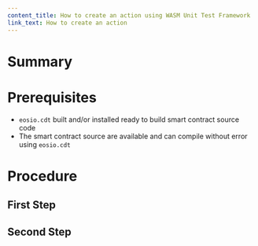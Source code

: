 ```yaml
---
content_title: How to create an action using WASM Unit Test Framework
link_text: How to create an action
---
```


# Summary

# Prerequisites

* `eosio.cdt` built and/or installed ready to build smart contract source code
* The smart contract source are available and can compile without error using `eosio.cdt`

# Procedure

## First Step

## Second Step

